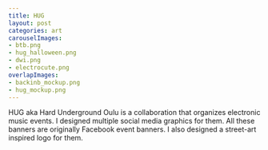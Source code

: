 ```yaml
---
title: HUG
layout: post
categories: art
carouselImages:
- btb.png
- hug_halloween.png
- dwi.png
- electrocute.png
overlapImages:
- backinb_mockup.png
- hug_mockup.png
---
```


HUG aka Hard Underground Oulu is a collaboration that organizes electronic music events. I designed multiple social media graphics for them. All these banners are originally Facebook event banners. I also designed a street-art inspired logo for them.